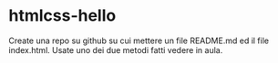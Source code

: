 # htmlcss-hello
Create una repo su github su cui mettere un file README.md ed il file index.html. Usate uno dei due metodi fatti vedere in aula.
